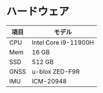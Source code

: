 # ハードウェア

| 項目 | モデル               |
| ---- | -------------------- |
| CPU  | Intel Core i9-11900H |
| Mem  | 16 GB                |
| SSD  | 512 GB               |
| GNSS | u-blox ZED-F9R       |
| IMU  | ICM-20948            |
